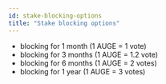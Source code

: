 ```yaml
---
id: stake-blocking-options
title: "Stake blocking options"
---
```


* blocking for 1 month (1 AUGE = 1 vote) 
* blocking for 3 months (1 AUGE = 1.2 vote)
* blocking for 6 months (1 AUGE = 2 votes)
* blocking for 1 year (1 AUGE = 3 votes)
